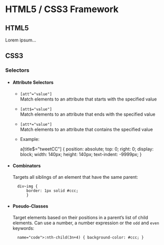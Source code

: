 HTML5 / CSS3 Framework
======================

HTML5
-----

Lorem ipsum...


CSS3
----

### Selectors


* #### Attribute Selectors

    * `[att^="value"]`  
      Match elements to an attribute that starts with the specified value   

    * `[att$="value"]`  
      Match elements to an attribute that ends with the specified value
  
    * `[att*="value"]`  
      Match elements to an attribute that contains the specified value
  
    * Example:  

        a[title$="tweetCC"] {
		    position: absolute;
		    top: 0;
		    right: 0;
		    display: block;
		    width: 140px;
		    height: 140px;
		    text-indent: -9999px;
		    }

* #### Combinators

    Targets all siblings of an element that have the same parent:

        div~img {
			border: 1px solid #ccc;
			}
			
* #### Pseudo-Classes

    Target elements based on their positions in a parent’s list of child 
    elements. Can use a number, a number expression or the `odd` and `even` 
    keywords:

        name="code">:nth-child(3n+4) { background-color: #ccc; }
